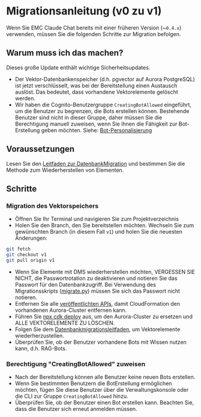 # Migrationsanleitung (v0 zu v1)

Wenn Sie EMC Claude Chat bereits mit einer früheren Version (~`0.4.x`) verwenden, müssen Sie die folgenden Schritte zur Migration befolgen.

## Warum muss ich das machen?

Dieses große Update enthält wichtige Sicherheitsupdates.

- Der Vektor-Datenbankenspeicher (d.h. pgvector auf Aurora PostgreSQL) ist jetzt verschlüsselt, was bei der Bereitstellung einen Austausch auslöst. Das bedeutet, dass vorhandene Vektorelemente gelöscht werden.
- Wir haben die Cognito-Benutzergruppe `CreatingBotAllowed` eingeführt, um die Benutzer zu begrenzen, die Bots erstellen können. Bestehende Benutzer sind nicht in dieser Gruppe, daher müssen Sie die Berechtigung manuell zuweisen, wenn Sie ihnen die Fähigkeit zur Bot-Erstellung geben möchten. Siehe: [Bot-Personalisierung](../../README.md#bot-personalization)

## Voraussetzungen

Lesen Sie den [Leitfaden zur DatenbankMigration](./DATABASE_MIGRATION_de-DE.md) und bestimmen Sie die Methode zum Wiederherstellen von Elementen.

## Schritte

### Migration des Vektorspeichers

- Öffnen Sie Ihr Terminal und navigieren Sie zum Projektverzeichnis
- Holen Sie den Branch, den Sie bereitstellen möchten. Wechseln Sie zum gewünschten Branch (in diesem Fall `v1`) und holen Sie die neuesten Änderungen:

```sh
git fetch
git checkout v1
git pull origin v1
```

- Wenn Sie Elemente mit DMS wiederherstellen möchten, VERGESSEN SIE NICHT, die Passwortrotation zu deaktivieren und notieren Sie das Passwort für den Datenbankzugriff. Bei Verwendung des Migrationsskripts ([migrate.py](./migrate.py)) müssen Sie sich das Passwort nicht notieren.
- Entfernen Sie alle [veröffentlichten APIs](../PUBLISH_API_de-DE.md), damit CloudFormation den vorhandenen Aurora-Cluster entfernen kann.
- Führen Sie [npx cdk deploy](../README.md#deploy-using-cdk) aus, um den Aurora-Cluster zu ersetzen und ALLE VEKTORELEMENTE ZU LÖSCHEN.
- Folgen Sie dem [Datenbankmigrationsleitfaden](./DATABASE_MIGRATION_de-DE.md), um Vektorelemente wiederherzustellen.
- Überprüfen Sie, ob der Benutzer vorhandene Bots mit Wissen nutzen kann, d.h. RAG-Bots.

### Berechtigung "CreatingBotAllowed" zuweisen

- Nach der Bereitstellung können alle Benutzer keine neuen Bots erstellen.
- Wenn Sie bestimmten Benutzern die BotErstellung ermöglichen möchten, fügen Sie diese Benutzer über die Verwaltungskonsole oder die CLI zur Gruppe `CreatingBotAllowed` hinzu.
- Überprüfen Sie, ob der Benutzer einen Bot erstellen kann. Beachten Sie, dass die Benutzer sich erneut anmelden müssen.